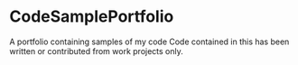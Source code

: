 # CodeSamplePortfolio
A portfolio containing samples of my code
Code contained in this has been written or contributed from work projects only.
